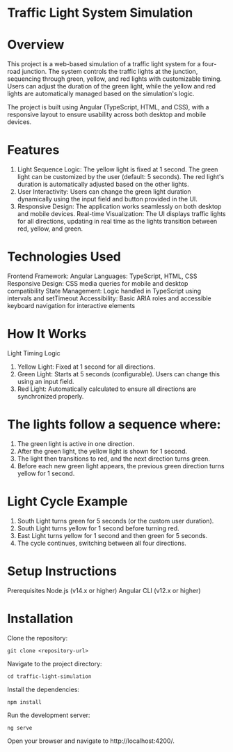 # Traffic Light System Simulation
# Overview
This project is a web-based simulation of a traffic light system for a four-road junction. The system controls the traffic lights at the junction, sequencing through green, yellow, and red lights with customizable timing. Users can adjust the duration of the green light, while the yellow and red lights are automatically managed based on the simulation's logic.

The project is built using Angular (TypeScript, HTML, and CSS), with a responsive layout to ensure usability across both desktop and mobile devices.

# Features
1. Light Sequence Logic:
   The yellow light is fixed at 1 second.
   The green light can be customized by the user (default: 5 seconds).
   The red light's duration is automatically adjusted based on the other lights.
2. User Interactivity: Users can change the green light duration dynamically using the input field and  button provided in the UI.
3. Responsive Design: The application works seamlessly on both desktop and mobile devices.
Real-time Visualization: The UI displays traffic lights for all directions, updating in real time as the lights transition between red, yellow, and green.

#  Technologies Used
Frontend Framework: Angular
Languages: TypeScript, HTML, CSS
Responsive Design: CSS media queries for mobile and desktop compatibility
State Management: Logic handled in TypeScript using intervals and setTimeout
Accessibility: Basic ARIA roles and accessible keyboard navigation for interactive elements

# How It Works
Light Timing Logic
1. Yellow Light: Fixed at 1 second for all directions.
2. Green Light: Starts at 5 seconds (configurable). Users can change this using an input field.
3. Red Light: Automatically calculated to ensure all directions are synchronized properly.

# The lights follow a sequence where:

1. The green light is active in one direction.
2. After the green light, the yellow light is shown for 1 second.
3. The light then transitions to red, and the next direction turns green.
4. Before each new green light appears, the previous green direction turns yellow for 1 second.

# Light Cycle Example
1. South Light turns green for 5 seconds (or the custom user duration).
2. South Light turns yellow for 1 second before turning red.
3. East Light turns yellow for 1 second and then green for 5 seconds.
4. The cycle continues, switching between all four directions.

# Setup Instructions

Prerequisites
Node.js (v14.x or higher)
Angular CLI (v12.x or higher)

# Installation
Clone the repository:

``` git clone <repository-url> ```

Navigate to the project directory:

``` cd traffic-light-simulation ```

Install the dependencies:

``` npm install ```

Run the development server:

``` ng serve ```

Open your browser and navigate to http://localhost:4200/.